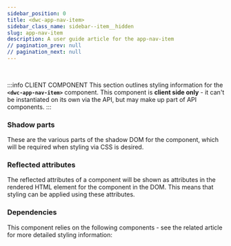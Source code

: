 ```yaml
---
sidebar_position: 0
title: <dwc-app-nav-item>
sidebar_class_name: sidebar--item__hidden
slug: app-nav-item
description: A user guide article for the app-nav-item
// pagination_prev: null
// pagination_next: null
---
```


<DocChip chip='shadow' />

<br />

:::info CLIENT COMPONENT
This section outlines styling information for the **`<dwc-app-nav-item>`** component. This component is **client side only** - it can't be instantiated on its own via the API, but may make up part of API components.
:::

### Shadow parts
These are the various parts of the shadow DOM for the component, which will be required when styling via CSS is desired.
<TableBuilder tag='dwc-app-nav-item' table="parts"/>



### Reflected attributes

  The reflected attributes of a component will be shown as attributes in the rendered HTML element for the component in the DOM. This means that styling can be applied using these attributes.
  
  <TableBuilder tag='dwc-app-nav-item' table="reflects"/>

### Dependencies

  This component relies on the following components - see the related article for more detailed styling information:
  
  <TableBuilder tag='dwc-app-nav-item' table="dependencies"/>
